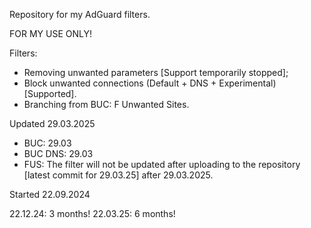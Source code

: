 Repository for my AdGuard filters.

FOR MY USE ONLY!

Filters:
- Removing unwanted parameters [Support temporarily stopped];
- Block unwanted connections (Default + DNS + Experimental) [Supported].
-  Branching from BUC: F Unwanted Sites.

Updated 29.03.2025
- BUC: 29.03
- BUC DNS: 29.03
- FUS: The filter will not be updated after uploading to the repository [latest commit for 29.03.25] after 29.03.2025.

Started 22.09.2024

22.12.24: 3 months!
22.03.25: 6 months!

